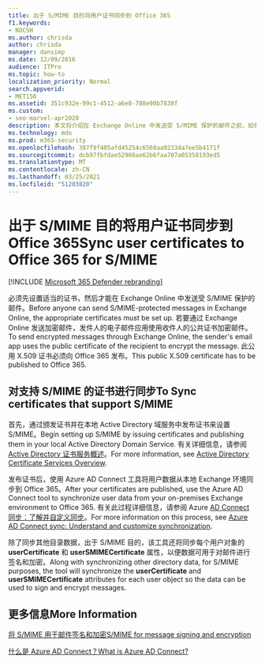```yaml
---
title: 出于 S/MIME 目的将用户证书同步到 Office 365
f1.keywords:
- NOCSH
ms.author: chrisda
author: chrisda
manager: dansimp
ms.date: 12/09/2016
audience: ITPro
ms.topic: how-to
localization_priority: Normal
search.appverid:
- MET150
ms.assetid: 351c932e-99c1-4512-a6e8-788e90b7838f
ms.custom:
- seo-marvel-apr2020
description: 本文将介绍在 Exchange Online 中发送受 S/MIME 保护的邮件之前，如何向 Office 365 发布相应的证书。
ms.technology: mdo
ms.prod: m365-security
ms.openlocfilehash: 387f9f405afd45254c6568aa92334a7ee5b4171f
ms.sourcegitcommit: dcb97fbfdae52960ae62b6faa707a05358193ed5
ms.translationtype: MT
ms.contentlocale: zh-CN
ms.lasthandoff: 03/25/2021
ms.locfileid: "51203820"
---
```

# <a name="sync-user-certificates-to-office-365-for-smime"></a><span data-ttu-id="1e5d5-103">出于 S/MIME 目的将用户证书同步到 Office 365</span><span class="sxs-lookup"><span data-stu-id="1e5d5-103">Sync user certificates to Office 365 for S/MIME</span></span>

[!INCLUDE [Microsoft 365 Defender rebranding](../includes/microsoft-defender-for-office.md)]


<span data-ttu-id="1e5d5-104">必须先设置适当的证书，然后才能在 Exchange Online 中发送受 S/MIME 保护的邮件。</span><span class="sxs-lookup"><span data-stu-id="1e5d5-104">Before anyone can send S/MIME-protected messages in Exchange Online, the appropriate certificates must be set up.</span></span> <span data-ttu-id="1e5d5-105">若要通过 Exchange Online 发送加密邮件，发件人的电子邮件应用使用收件人的公共证书加密邮件。</span><span class="sxs-lookup"><span data-stu-id="1e5d5-105">To send encrypted messages through Exchange Online, the sender's email app uses the public certificate of the recipient to encrypt the message.</span></span> <span data-ttu-id="1e5d5-106">此公用 X.509 证书必须向 Office 365 发布。</span><span class="sxs-lookup"><span data-stu-id="1e5d5-106">This public X.509 certificate has to be published to Office 365.</span></span>

## <a name="to-sync-certificates-that-support-smime"></a><span data-ttu-id="1e5d5-107">对支持 S/MIME 的证书进行同步</span><span class="sxs-lookup"><span data-stu-id="1e5d5-107">To Sync certificates that support S/MIME</span></span>

<span data-ttu-id="1e5d5-108">首先，通过颁发证书并在本地 Active Directory 域服务中发布证书来设置 S/MIME。</span><span class="sxs-lookup"><span data-stu-id="1e5d5-108">Begin setting up S/MIME by issuing certificates and publishing them in your local Active Directory Domain Service.</span></span> <span data-ttu-id="1e5d5-109">有关详细信息，请参阅 [Active Directory 证书服务概述](/previous-versions/windows/it-pro/windows-server-2012-R2-and-2012/hh831740(v=ws.11))。</span><span class="sxs-lookup"><span data-stu-id="1e5d5-109">For more information, see [Active Directory Certificate Services Overview](/previous-versions/windows/it-pro/windows-server-2012-R2-and-2012/hh831740(v=ws.11)).</span></span>

<span data-ttu-id="1e5d5-110">发布证书后，使用 Azure AD Connect 工具将用户数据从本地 Exchange 环境同步到 Office 365。</span><span class="sxs-lookup"><span data-stu-id="1e5d5-110">After your certificates are published, use the Azure AD Connect tool to synchronize user data from your on-premises Exchange environment to Office 365.</span></span> <span data-ttu-id="1e5d5-111">有关此过程详细信息，请参阅 Azure [AD Connect 同步：了解并自定义同步](/azure/active-directory/hybrid/how-to-connect-sync-whatis)。</span><span class="sxs-lookup"><span data-stu-id="1e5d5-111">For more information on this process, see [Azure AD Connect sync: Understand and customize synchronization](/azure/active-directory/hybrid/how-to-connect-sync-whatis).</span></span>

<span data-ttu-id="1e5d5-112">除了同步其他目录数据，出于 S/MIME 目的，该工具还将同步每个用户对象的  **userCertificate** 和 **userSMIMECertificate** 属性，以便数据可用于对邮件进行签名和加密。</span><span class="sxs-lookup"><span data-stu-id="1e5d5-112">Along with synchronizing other directory data, for S/MIME purposes, the tool will synchronize the  **userCertificate** and **userSMIMECertificate** attributes for each user object so the data can be used to sign and encrypt messages.</span></span>

## <a name="more-information"></a><span data-ttu-id="1e5d5-113">更多信息</span><span class="sxs-lookup"><span data-stu-id="1e5d5-113">More Information</span></span>

[<span data-ttu-id="1e5d5-114">将 S/MIME 用于邮件签名和加密</span><span class="sxs-lookup"><span data-stu-id="1e5d5-114">S/MIME for message signing and encryption</span></span>](s-mime-for-message-signing-and-encryption.md)

[<span data-ttu-id="1e5d5-115">什么是 Azure AD Connect？</span><span class="sxs-lookup"><span data-stu-id="1e5d5-115">What is Azure AD Connect?</span></span>](/azure/active-directory/hybrid/whatis-azure-ad-connect)